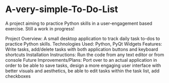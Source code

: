 # A-very-simple-To-Do-List
A project aiming to practice Python skills in a user-engagement based exercise. Still a work in progress! 

Project Overview: A small desktop application to track daily task to-dos to practice Python skills.
Technologies Used: Python, PyQt Widgets
Features: Write tasks, add/delete tasks with both application buttons and keyboard shortcuts
Installation Instructions: Run the code from any text editor or from console 
Future Improvements/Plans: Port over to an actual application in order to be able to save tasks, design a more engaging user interface with better visuals and aesthetics, be able to edit tasks within the task list, add checkboxes
